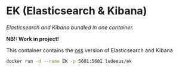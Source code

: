 # EK (Elasticsearch & Kibana)

_Elasticsearch and Kibana bundled in one container._

**NB!: Work in project!**

This container contains the [oss](https://www.elastic.co/products/x-pack/open) version of Elasticsearch and Kibana

```bash
docker run -d --name EK -p 5601:5601 ludeeus/ek
```